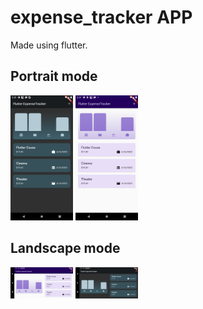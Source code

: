 # expense_tracker APP

Made using flutter.

## Portrait mode
<img alt="Light Mode" src="Screenshot_1686937095.png" width="100">
<img alt="Light Dark" src="Screenshot_1686937144.png" width="100">

## Landscape mode
<img alt="Light Mode" src="Screenshot_1686937138.png" width="100">
<img alt="Light Dark" src="Screenshot_1686937113.png" width="100">